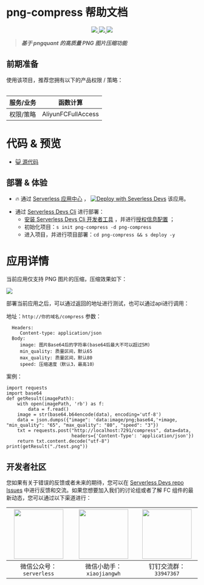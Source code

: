 # png-compress 帮助文档

<p align="center" class="flex justify-center">
    <a href="https://www.serverless-devs.com" class="ml-1">
    <img src="http://editor.devsapp.cn/icon?package=png-compress&type=packageType">
  </a>
  <a href="http://www.devsapp.cn/details.html?name=png-compress" class="ml-1">
    <img src="http://editor.devsapp.cn/icon?package=png-compress&type=packageVersion">
  </a>
  <a href="http://www.devsapp.cn/details.html?name=png-compress" class="ml-1">
    <img src="http://editor.devsapp.cn/icon?package=png-compress&type=packageDownload">
  </a>
</p>

<description>

> ***基于 pngquant 的高质量 PNG 图片压缩功能***

</description>

<table>

## 前期准备
使用该项目，推荐您拥有以下的产品权限 / 策略：

| 服务/业务 | 函数计算 |     
| --- |  --- |   
| 权限/策略 | AliyunFCFullAccess |     


</table>

<codepre id="codepre">

# 代码 & 预览

- [:smiley_cat: 源代码](https://github.com/anycodes/png-compress)

        

</codepre>

<deploy>

## 部署 & 体验

<appcenter>

- :fire: 通过 [Serverless 应用中心](https://fcnext.console.aliyun.com/applications/create?template=png-compress) ，
[![Deploy with Severless Devs](https://img.alicdn.com/imgextra/i1/O1CN01w5RFbX1v45s8TIXPz_!!6000000006118-55-tps-95-28.svg)](https://fcnext.console.aliyun.com/applications/create?template=png-compress)  该应用。 

</appcenter>

- 通过 [Serverless Devs Cli](https://www.serverless-devs.com/serverless-devs/install) 进行部署：
    - [安装 Serverless Devs Cli 开发者工具](https://www.serverless-devs.com/serverless-devs/install) ，并进行[授权信息配置](https://www.serverless-devs.com/fc/config) ；
    - 初始化项目：`s init png-compress -d png-compress`   
    - 进入项目，并进行项目部署：`cd png-compress && s deploy -y`

</deploy>

<appdetail id="flushContent">

# 应用详情

当前应用仅支持 PNG 图片的压缩，压缩效果如下：

![](http://image.editor.devsapp.cn/evBw7lh8ktv6xDBzSSzvjr1ykchAF9hG41gf1ek1sk8tr4355A/7bExa4bcCCEEC8BwatAb)

部署当前应用之后，可以通过返回的地址进行测试，也可以通过api进行调用：

地址：`http://你的域名/compress`
参数：
```
  Headers:
     Content-type: application/json
  Body:
     image: 图片Base64后的字符串(base64后最大不可以超过5M)
     min_quality: 质量区间，默认65
     max_quality: 质量区间，默认80
     speed: 压缩速度（默认3，最高10）
```
案例：
```
import requests
import base64
def getResult(imagePath):
    with open(imagePath, 'rb') as f:
        data = f.read()
    image = str(base64.b64encode(data), encoding='utf-8')
    data = json.dumps({"image": 'data:image/png;base64,'+image, "min_quality": "65", "max_quality": "80", "speed": "3"})
    txt = requests.post("http://localhost:7291/compress", data=data,
                        headers={'Content-Type': 'application/json'})
    return txt.content.decode("utf-8")
print(getResult("./test.png"))
```

</appdetail>

<devgroup>

## 开发者社区

您如果有关于错误的反馈或者未来的期待，您可以在 [Serverless Devs repo Issues](https://github.com/serverless-devs/serverless-devs/issues) 中进行反馈和交流。如果您想要加入我们的讨论组或者了解 FC 组件的最新动态，您可以通过以下渠道进行：

<p align="center">

| <img src="https://serverless-article-picture.oss-cn-hangzhou.aliyuncs.com/1635407298906_20211028074819117230.png" width="130px" > | <img src="https://serverless-article-picture.oss-cn-hangzhou.aliyuncs.com/1635407044136_20211028074404326599.png" width="130px" > | <img src="https://serverless-article-picture.oss-cn-hangzhou.aliyuncs.com/1635407252200_20211028074732517533.png" width="130px" > |
|--- | --- | --- |
| <center>微信公众号：`serverless`</center> | <center>微信小助手：`xiaojiangwh`</center> | <center>钉钉交流群：`33947367`</center> | 

</p>

</devgroup>